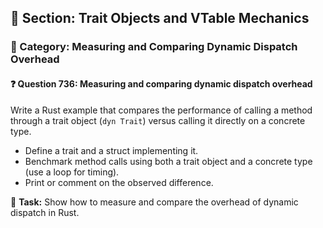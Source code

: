 ## 📘 Section: Trait Objects and VTable Mechanics
### 🔹 Category: Measuring and Comparing Dynamic Dispatch Overhead
#### ❓ Question 736: Measuring and comparing dynamic dispatch overhead

Write a Rust example that compares the performance of calling a method through a trait object (`dyn Trait`) versus calling it directly on a concrete type.

- Define a trait and a struct implementing it.
- Benchmark method calls using both a trait object and a concrete type (use a loop for timing).
- Print or comment on the observed difference.

🔧 **Task:** Show how to measure and compare the overhead of dynamic dispatch in Rust.
